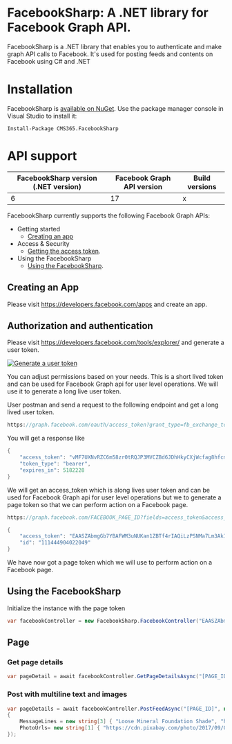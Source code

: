 # FacebookSharp: A .NET library for Facebook Graph API.
FacebookSharp is a .NET library that enables you to authenticate and make graph API calls to Facebook. It's used for posting feeds and contents on Facebook using C# and .NET
# Installation
FacebookSharp is [available on NuGet](https://www.nuget.org/packages/CMS365.FacebookSharp/). Use the package manager
console in Visual Studio to install it:

```pwsh
Install-Package CMS365.FacebookSharp
```
# API support

| FacebookSharp version (.NET version) | Facebook Graph API version | Build versions
| -------------------- | ------------------- |----------------------- |
| 6                    | 17                  | x                      |

FacebookSharp currently supports the following Facebook Graph APIs:

-   Getting started
    -   [Creating an app](#creating-an-app)
-   Access & Security
    -   [Getting the access token](#authorization-and-authentication).
-   Using the FacebookSharp
    -   [Using the FacebookSharp](#using-the-facebookSharp).

## Creating an App

Please visit https://developers.facebook.com/apps and create an app.

## Authorization and authentication

Please visit https://developers.facebook.com/tools/explorer/ and generate a user token.

[![Generate a user token](https://i.imgur.com/a2WvGaH.png)](https://developers.facebook.com/tools/explorer/)

You can adjust permissions based on your needs. This is a short lived token and can be used for Facebook Graph api for user level operations. We will use it to generate a long live user token.

User postman and send a request to the following endpoint and get a long lived user token.

```C#
https://graph.facebook.com/oauth/access_token?grant_type=fb_exchange_token&client_id=APP_CLIENT_ID&client_secret=APP_CLIENT_SECRET&fb_exchange_token=YOUR_SHORT_LIVED_USER_TOKEN_HERE
```
You will get a response like 
```C#
{
    "access_token": "vMF7UXNvRZC6m58zr0tRQJP3MVCZBd6JDhHkyCXjWcfag8hfcmjImn85B2YPZAUYK4eirj9ZA0ZAsp1TocZD",
    "token_type": "bearer",
    "expires_in": 5182228
}
```
We will get an access_token which is along lives user token and can be used for Facebook Graph api for user level operations but we to generate a page token so that we can perform action on a Facebook page.
```C#
https://graph.facebook.com/FACEBOOK_PAGE_ID?fields=access_token&access_token=LONG_LIVED_USER_TOKEN
```

```C#
{
    "access_token": "EAASZAbmgGb7YBAFWM3uNUKan1ZBTf4rIAQiLzPSNMa7Lm3Ak1R8tNAVwsORl0LZAcPNEURzFgl6",
    "id": "111444904022049"
}
```
We have now got a page token which we will use to perform action on a Facebook page.

## Using the FacebookSharp
 Initialize the instance with the page token
```C#
var facebookController = new FacebookSharp.FacebookController("EAASZAbmgGb7YBAFWM3uNUKan1ZBTf4rIAQiLzPSNMa7Lm3Ak1R8tNAVwsORl0LZAcPNEURzFgl6");
```
## Page
### Get page details
```C#
var pageDetail = await facebookController.GetPageDetailsAsync("[PAGE_ID]");
```
### Post with multiline text and images
```C#
var pageDetails = await facebookController.PostFeedAsync("[PAGE_ID]", new FacebookSharp.Entities.PageFeedRequestContent()
{
    MessageLines = new string[3] { "Loose Mineral Foundation Shade", "https://google.com","$20" },
    PhotoUrls= new string[1] { "https://cdn.pixabay.com/photo/2017/09/01/00/15/png-2702691_640.png" }
});
```


